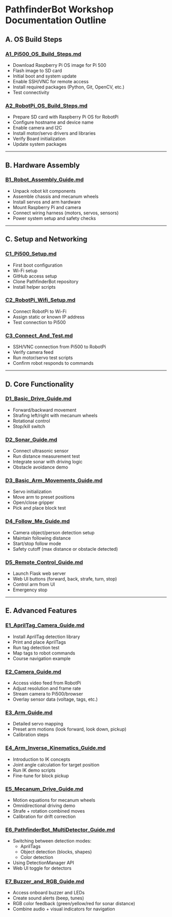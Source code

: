 # PathfinderBot Workshop Documentation Outline

## A. OS Build Steps
### [A1_Pi500_OS_Build_Steps.md](https://github.com/stemoutreach/PathfinderBot/blob/main/A1_Pi500_OS_Build_Steps.md)
- Download Raspberry Pi OS image for Pi 500  
- Flash image to SD card  
- Initial boot and system update  
- Enable SSH/VNC for remote access  
- Install required packages (Python, Git, OpenCV, etc.)  
- Test connectivity  

### [A2_RobotPi_OS_Build_Steps.md](https://github.com/stemoutreach/PathfinderBot/blob/main/A2_RobotPi_OS_Build_Steps.md)
- Prepare SD card with Raspberry Pi OS for RobotPi  
- Configure hostname and device name  
- Enable camera and I2C  
- Install motor/servo drivers and libraries  
- Verify Board initialization  
- Update system packages  

---

## B. Hardware Assembly
### [B1_Robot_Assembly_Guide.md](https://github.com/stemoutreach/PathfinderBot/blob/main/B1_Robot_Assembly_Guide.md)
- Unpack robot kit components  
- Assemble chassis and mecanum wheels  
- Install servos and arm hardware  
- Mount Raspberry Pi and camera  
- Connect wiring harness (motors, servos, sensors)  
- Power system setup and safety checks  

---

## C. Setup and Networking
### [C1_Pi500_Setup.md](https://github.com/stemoutreach/PathfinderBot/blob/main/C1_Pi500_Setup.md)
- First boot configuration  
- Wi-Fi setup  
- GitHub access setup  
- Clone PathfinderBot repository  
- Install helper scripts  

### [C2_RobotPi_Wifi_Setup.md](https://github.com/stemoutreach/PathfinderBot/blob/main/C2_RobotPi_Wifi_Setup.md)
- Connect RobotPi to Wi-Fi  
- Assign static or known IP address  
- Test connection to Pi500  

### [C3_Connect_And_Test.md](https://github.com/stemoutreach/PathfinderBot/blob/main/C3_Connect_And_Test.md)
- SSH/VNC connection from Pi500 to RobotPi  
- Verify camera feed  
- Run motor/servo test scripts  
- Confirm robot responds to commands  

---

## D. Core Functionality
### [D1_Basic_Drive_Guide.md](https://github.com/stemoutreach/PathfinderBot/blob/main/D1_Basic_Drive_Guide.md)
- Forward/backward movement  
- Strafing left/right with mecanum wheels  
- Rotational control  
- Stop/kill switch  

### [D2_Sonar_Guide.md](https://github.com/stemoutreach/PathfinderBot/blob/main/D2_Sonar_Guide.md)
- Connect ultrasonic sensor  
- Run distance measurement test  
- Integrate sonar with driving logic  
- Obstacle avoidance demo  

### [D3_Basic_Arm_Movements_Guide.md](https://github.com/stemoutreach/PathfinderBot/blob/main/D3_Basic_Arm_Movements_Guide.md)
- Servo initialization  
- Move arm to preset positions  
- Open/close gripper  
- Pick and place block test  

### [D4_Follow_Me_Guide.md](https://github.com/stemoutreach/PathfinderBot/blob/main/D4_Follow_Me_Guide.md)
- Camera object/person detection setup  
- Maintain following distance  
- Start/stop follow mode  
- Safety cutoff (max distance or obstacle detected)  

### [D5_Remote_Control_Guide.md](https://github.com/stemoutreach/PathfinderBot/blob/main/D5_Remote_Control_Guide.md)
- Launch Flask web server  
- Web UI buttons (forward, back, strafe, turn, stop)  
- Control arm from UI  
- Emergency stop  

---

## E. Advanced Features
### [E1_AprilTag_Camera_Guide.md](https://github.com/stemoutreach/PathfinderBot/blob/main/E1_AprilTag_Camera_Guide.md)
- Install AprilTag detection library  
- Print and place AprilTags  
- Run tag detection test  
- Map tags to robot commands  
- Course navigation example  

### [E2_Camera_Guide.md](https://github.com/stemoutreach/PathfinderBot/blob/main/E2_Camera_Guide.md)
- Access video feed from RobotPi  
- Adjust resolution and frame rate  
- Stream camera to Pi500/browser  
- Overlay sensor data (voltage, tags, etc.)  

### [E3_Arm_Guide.md](https://github.com/stemoutreach/PathfinderBot/blob/main/E3_Arm_Guide.md)
- Detailed servo mapping  
- Preset arm motions (look forward, look down, pickup)  
- Calibration steps  

### [E4_Arm_Inverse_Kinematics_Guide.md](https://github.com/stemoutreach/PathfinderBot/blob/main/E4_Arm_Inverse_Kinematics_Guide.md)
- Introduction to IK concepts  
- Joint angle calculation for target position  
- Run IK demo scripts  
- Fine-tune for block pickup  

### [E5_Mecanum_Drive_Guide.md](https://github.com/stemoutreach/PathfinderBot/blob/main/E5_Mecanum_Drive_Guide.md)
- Motion equations for mecanum wheels  
- Omnidirectional driving demo  
- Strafe + rotation combined moves  
- Calibration for drift correction  

### [E6_PathfinderBot_MultiDetector_Guide.md](https://github.com/stemoutreach/PathfinderBot/blob/main/E6_PathfinderBot_MultiDetector_Guide.md)
- Switching between detection modes:  
  - AprilTags  
  - Object detection (blocks, shapes)  
  - Color detection  
- Using DetectionManager API  
- Web UI toggle for detectors  

### [E7_Buzzer_and_RGB_Guide.md](https://github.com/stemoutreach/PathfinderBot/blob/main/E7_Buzzer_and_RGB_Guide.md)
- Access onboard buzzer and LEDs  
- Create sound alerts (beep, tunes)  
- RGB color feedback (green/yellow/red for sonar distance)  
- Combine audio + visual indicators for navigation  
